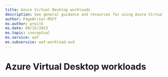 ```yaml
---
title: Azure Virtual Desktop workloads
description: See general guidance and resources for using Azure Virtual Desktop to run Windows desktops and applications on Azure from any device or location.
author: PageWriter-MSFT
ms.author: prwilk
ms.date: 09/15/2023
ms.topic: conceptual
ms.service: waf
ms.subservice: waf-workload-avd
---
```


# Azure Virtual Desktop workloads
